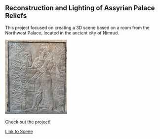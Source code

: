 ## Reconstruction and Lighting of Assyrian Palace Reliefs

This project focused on creating a 3D scene based on a room from the Northwest Palace, located in the ancient city of Nimrud. 

<!-- ![Exaggerated shading image](images/sunlightexag.jpg) -->
<img src="images/sunlightexag.jpg" alt="Exaggerated shading image" width="200"/>


Check out the project!

[Link to Scene](https://nl384.github.io/nimrud_relief/nimrud_relief.html)